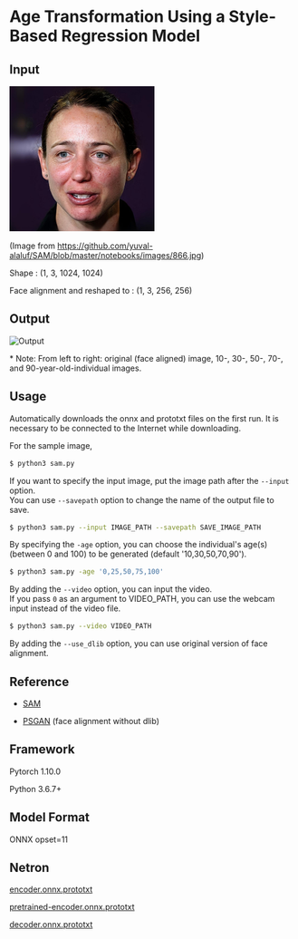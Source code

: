 # Age Transformation Using a Style-Based Regression Model

## Input

[<img src="img/input.jpg" width=256px>](img/input.jpg)

(Image from https://github.com/yuval-alaluf/SAM/blob/master/notebooks/images/866.jpg)

Shape : (1, 3, 1024, 1024)

Face alignment and reshaped to : (1, 3, 256, 256)  

## Output

![Output](img/output.png)

\* Note: From left to right: original (face aligned) image, 10-, 30-, 50-, 70-, and 90-year-old-individual images.

## Usage
Automatically downloads the onnx and prototxt files on the first run.
It is necessary to be connected to the Internet while downloading.

For the sample image,
```bash
$ python3 sam.py 
```

If you want to specify the input image, put the image path after the `--input` option.  
You can use `--savepath` option to change the name of the output file to save.
```bash
$ python3 sam.py --input IMAGE_PATH --savepath SAVE_IMAGE_PATH 
```

By specifying the `-age` option, you can choose the individual's age(s) (between 0 and 100) to be generated (default '10,30,50,70,90').
```bash
$ python3 sam.py -age '0,25,50,75,100' 
```

By adding the `--video` option, you can input the video.   
If you pass `0` as an argument to VIDEO_PATH, you can use the webcam input instead of the video file.
```bash
$ python3 sam.py --video VIDEO_PATH 
```

By adding the `--use_dlib` option, you can use original version of face alignment.

## Reference

- [SAM](https://github.com/yuval-alaluf/SAM)

- [PSGAN](https://github.com/axinc-ai/ailia-models/tree/master/style_transfer/psgan) (face alignment without dlib)

## Framework

Pytorch 1.10.0

Python 3.6.7+

## Model Format

ONNX opset=11

## Netron

[encoder.onnx.prototxt](https://netron.app/?url=https://storage.googleapis.com/ailia-models/sam/encoder.onnx.prototxt)

[pretrained-encoder.onnx.prototxt](https://netron.app/?url=https://storage.googleapis.com/ailia-models/sam/pretrained-encoder.onnx.prototxt)

[decoder.onnx.prototxt](https://netron.app/?url=https://storage.googleapis.com/ailia-models/sam/decoder.onnx.prototxt)